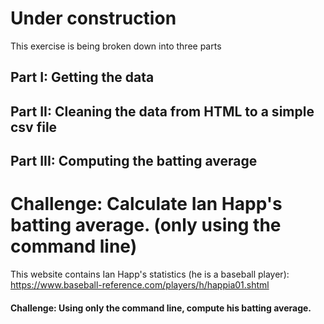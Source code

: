 # Under construction
This exercise is being broken down into three parts

## Part I: Getting the data

## Part II: Cleaning the data from HTML to a simple csv file

## Part III: Computing the batting average

# Challenge: Calculate Ian Happ's batting average. (only using the command line)
This website contains Ian Happ's statistics (he is a baseball player): https://www.baseball-reference.com/players/h/happia01.shtml

#### Challenge: Using only the command line, compute his batting average.
